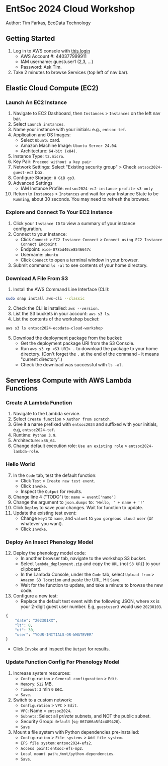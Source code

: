 # EntSoc 2024 Cloud Workshop
Author: Tim Farkas, EcoData Technology

## Getting Started

1. Log in to AWS console with [this login](https://tinyurl.com/entsoc2024-cloud-workshop)
    - AWS Account #: 440377999911
    - IAM username: guestuser1 (2,3, ...) 
    - Password: Ask Tim. 
2. Take 2 minutes to browse Services (top left of nav bar).

## Elastic Cloud Compute (EC2)
### Launch An EC2 Instance
1. Navigate to EC2 Dashboard, then `Instances` > `Instances` on the left nav bar.
2. Select `Launch instances`.
3. Name your instance with your initials: e.g., `entsoc-tef`.
4. Application and OS Images: 
    - Select `Ubuntu` card. 
    - Amazon Machine Image: `Ubuntu Server 24.04`.
    - Architecture: `64-bit (x84)`.
5. Instance Type: `t2.micro`.
6. Key Pair: `Proceed without a key pair`
7. Network Settings: Select "Existing security group" > Check `entsoc2024-guest-ec2` box.
8. Configure Storage: `8 GiB gp3`.
9. Advanced Settings
    - IAM Instance Profile: `entsoc2024-ec2-instance-profile-s3-only` 
10. Return to `Instances` > `Instances` and wait for your Instance State to be `Running`, about 30 seconds. You may need to refresh the browser.

### Explore and Connect To Your EC2 Instance
1. Click your `Instance ID` to view a summary of your instance configuration. 
2. Connect to your Instance: 
    - Click `Connect` > `EC2 Instance Connect` > `Connect using EC2 Instance Connect Endpoint`
    - Endpoint: `eice-078bd40ce8546647c`
    - Username: `ubuntu`
    - Click `Connect` to open a terminal window in your browser.
3. Submit command `ls -al` to see contents of your home directory.

### Download A File From S3
1. Install the AWS Command Line Interface (CLI):
``` bash 
sudo snap install aws-cli --classic
``` 
2. Check the CLI is installed: `aws --version`.
3. List the S3 buckets in your account: `aws s3 ls`.
4. List the contents of the workshop bucket: 
``` bash
aws s3 ls entsoc2024-ecodata-cloud-workshop 
```
5. Download the deployment package from the bucket: 
    - Get the deployment package URI from the S3 Console. 
    - Run `aws s3 cp <S3 URI> .` to download the package to your home directory. (Don't forget the `.` at the end of the command - it means "current directory".)
    - Check the download was successful with `ls -al`. 

## Serverless Compute with AWS Lambda Functions

### Create A Lambda Function
1. Navigate to the Lambda service. 
2. Select `Create function` > `Author from scratch`. 
3. Give it a name prefixed with `entsoc2024` and suffixed with your initials, e.g, `entsoc2024-tef`.
4. Runtime: `Python 3.9`.
5. Architecture: `x86_64`. 
6. Change default execution role: `Use an existing role` > `entsoc2024-lambda-role`.

### Hello World
7. In the `Code` tab, test the default function: 
    - Click `Test` > `Create new test event`. 
    - Click `Invoke`. 
    - Inspect the `Output` for results. 
8. Change line 4 ("TODO") to: `name = event['name']`
9. Change the argument to `json.dumps` to: `'Hello, ' + name + '!'`
10. Click `Deploy` to save your changes. Wait for function to update. 
11. Update the existing test event:
    - Change `key1` to `name`, and `value1` to `you gorgeous cloud user` (or whatever you want).
    - Click `Invoke`. 

### Deploy An Insect Phenology Model
12. Deploy the phenology model code: 
    - In another browser tab, navigate to the workshop S3 bucket. 
    - Select `lambda_deployment.zip` and copy the `URL` (not `S3 URI`) to your clipboard. 
    - In the Lambda Console, under the `Code` tab, select `Upload from` > `Amazon S3 location` and paste the URL. Hit `Save`.
    - Wait for the function to update, and take a minute to browse the new code.
13. Configure a new test: 
    - Replace the default test event with the following JSON, where `XX` is your 2-digit guest user number. E.g, `guestuser3` would use `20230103`.
``` python
{
    "date": "202301XX", 
    "lt": 0, 
    "ut": 30, 
    "user": "YOUR-INITIALS-OR-WHATEVER"
}
```
   - Click `Invoke` and inspect the `Output` for results.

### Update Function Config For Phenology Model
1. Increase system resources: 
    - `Configuration` > `General configuration` > `Edit`.
    - `Memory`: `512` MB. 
    - `Timeout`: `3` min `0` sec. 
    - `Save`. 
2. Switch to a custom network: 
    - `Configuration` > `VPC` > `Edit`. 
    - `VPC`: Name = `entsoc2024`. 
    - `Subnets`: Select all _private_ subnets, and NOT the public subnet. 
    - Security Group: `default` (`sg-067466a5f4c489420`).
    - `Save`
3. Mount a file system with Python dependencies pre-installed: 
    - `Configuration` > `File systems` > `Add file system`.
    - `EFS file system`: `entsoc2024-efs2`.
    - `Access point`: `entsoc-efs-mp2`.
    - `Local mount path`: `/mnt/python-dependencies`.
    - `Save`.
    




